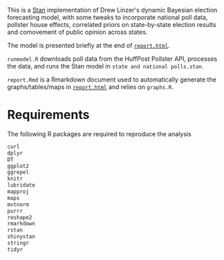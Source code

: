 This is a [Stan](http://mc-stan.org) implementation of Drew Linzer's dynamic Bayesian election forecasting model, with some tweaks to incorporate national poll data, pollster house effects, correlated priors on state-by-state election results and comovement of public opinion across states. 

The model is presented briefly at the end of [`report.html`](https://rawgit.com/pkremp/polls/master/report.html).

`runmodel.R` downloads poll data from the HuffPost Pollster API, processes the data, and runs the Stan model in `state and national polls.stan`.

`report.Rmd` is a Rmarkdown document used to automatically generate the graphs/tables/maps in [`report.html`](https://rawgit.com/pkremp/polls/master/report.html) and relies on `graphs.R`.


# Requirements

The following R packages are required to reproduce the analysis

```r
curl
dplyr
DT
ggplot2
ggrepel
knitr
lubridate
mapproj
maps
mvtnorm
purrr
reshape2
rmarkdown
rstan
shinystan
stringr
tidyr
```
